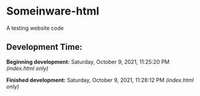 # Someinware-html
A testing website code

## Development Time:
**Beginning development:** Saturday, October 9, 2021, 11:25:20 PM _(index.html only)_

**Finished development:** Saturday, October 9, 2021, 11:28:12 PM _(index.html only)_
